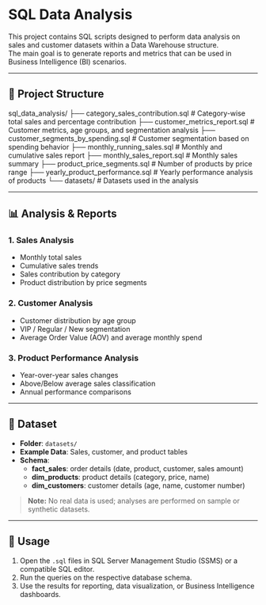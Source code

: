 # SQL Data Analysis

This project contains SQL scripts designed to perform data analysis on sales and customer datasets within a Data Warehouse structure.  
The main goal is to generate reports and metrics that can be used in Business Intelligence (BI) scenarios.

---

## 📂 Project Structure
sql_data_analysis/
├── category_sales_contribution.sql # Category-wise total sales and percentage contribution
├── customer_metrics_report.sql # Customer metrics, age groups, and segmentation analysis
├── customer_segments_by_spending.sql # Customer segmentation based on spending behavior
├── monthly_running_sales.sql # Monthly and cumulative sales report
├── monthly_sales_report.sql # Monthly sales summary
├── product_price_segments.sql # Number of products by price range
├── yearly_product_performance.sql # Yearly performance analysis of products
└── datasets/ # Datasets used in the analysis

---
## 📊 Analysis & Reports

### **1. Sales Analysis**
- Monthly total sales
- Cumulative sales trends
- Sales contribution by category
- Product distribution by price segments

### **2. Customer Analysis**
- Customer distribution by age group
- VIP / Regular / New segmentation
- Average Order Value (AOV) and average monthly spend

### **3. Product Performance Analysis**
- Year-over-year sales changes
- Above/Below average sales classification
- Annual performance comparisons

---

## 📂 Dataset
- **Folder**: `datasets/`
- **Example Data**: Sales, customer, and product tables
- **Schema**:
  - **fact_sales**: order details (date, product, customer, sales amount)
  - **dim_products**: product details (category, price, name)
  - **dim_customers**: customer details (age, name, customer number)

> **Note:** No real data is used; analyses are performed on sample or synthetic datasets.

---

## 🚀 Usage
1. Open the `.sql` files in SQL Server Management Studio (SSMS) or a compatible SQL editor.
2. Run the queries on the respective database schema.
3. Use the results for reporting, data visualization, or Business Intelligence dashboards.

